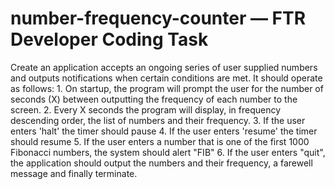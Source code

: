 # number-frequency-counter — FTR Developer Coding Task

Create an application accepts an ongoing series of user supplied numbers and outputs notifications when certain conditions are met. It should operate as follows: 1. On startup, the program will prompt the user for the number of seconds (X) between outputting the frequency of each number to the screen. 2. Every X seconds the program will display, in frequency descending order, the list of numbers and their frequency. 3. If the user enters 'halt' the timer should pause 4. If the user enters 'resume' the timer should resume 5. If the user enters a number that is one of the first 1000 Fibonacci numbers, the system should alert "FIB" 6. If the user enters "quit", the application should output the numbers and their frequency, a farewell message and finally terminate.
